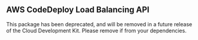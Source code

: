 ## AWS CodeDeploy Load Balancing API

This package has been deprecated,
and will be removed in a future release of the Cloud Development Kit.
Please remove if from your dependencies.

